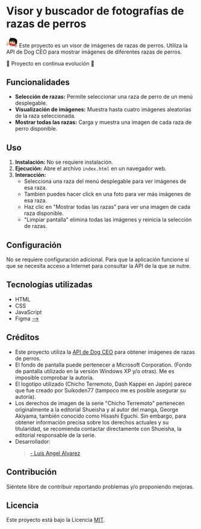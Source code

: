 # Visor y buscador de fotografías de razas de perros

<img src="./img/Chicho.png" style="width:30px; heigth: 30px"/> Este proyecto es un visor de imágenes de razas de perros. Utiliza la API de Dog CEO para mostrar imágenes de diferentes razas de perros.

🚧 Proyecto en continua evolución 🚧

## Funcionalidades

- **Selección de razas:** Permite seleccionar una raza de perro de un menú desplegable.
- **Visualización de imágenes:** Muestra hasta cuatro imágenes aleatorias de la raza seleccionada.
- **Mostrar todas las razas:** Carga y muestra una imagen de cada raza de perro disponible.

## Uso

1. **Instalación:** No se requiere instalación.
2. **Ejecución:** Abre el archivo `index.html` en un navegador web.
3. **Interacción:**
    - Selecciona una raza del menú desplegable para ver imágenes de esa raza.
    - Tambien puedes hacer click en una foto para ver más imágenes de esa raza.
    - Haz clic en "Mostrar todas las razas" para ver una imagen de cada raza disponible.
    - "Limpiar pantalla" elimina todas las imágenes y reinicia la selección de razas.

## Configuración

No se requiere configuración adicional.
Para que la aplicación funcione sí que se necesita acceso a Internet para consultar la API de la que se nutre.

## Tecnologías utilizadas

- HTML
- CSS
- JavaScript
- Figma <a href="https://www.figma.com/file/rWhyfPHk3p15lFpuR47uIB/Untitled?type=design&node-id=0%3A1&mode=design&t=O2qtr9EtrDpgHOFf-1" target="_blank">--></a>

## Créditos

* Este proyecto utiliza la [API de Dog CEO](https://dog.ceo/dog-api/) para obtener imágenes de razas de perros.
* El fondo de pantalla puede pertenecer a Microsoft Corporation. (Fondo de pantalla utilizado en la versión Windows XP y/o otras). Me es imposible comprobar la autoría.
* El logotipo utilizado (Chicho Terremoto, Dash Kappei en Japón) parece que fue creado por Suikoden77 (tampoco me es posible asegurar su autoría).
* Los derechos de imagen de la serie "Chicho Terremoto" pertenecen originalmente a la editorial Shueisha y al autor del manga, George Akiyama, también conocido como Hisashi Eguchi. Sin embargo, para obtener información precisa sobre los derechos actuales y su titularidad, se recomienda contactar directamente con Shueisha, la editorial responsable de la serie.
* Desarrollador:
   > <a href="https://www.linkedin.com/in/luis-angel-alvarez/">- Luis Angel Alvarez</a>

## Contribución

Siéntete libre de contribuir reportando problemas y/o proponiendo mejoras.

## Licencia

Este proyecto está bajo la Licencia [MIT](LICENSE).
